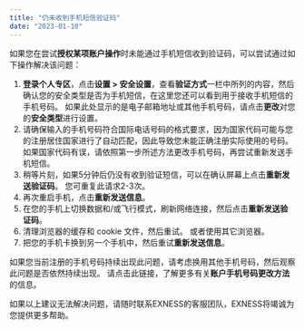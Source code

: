 ```yaml
---
title: "仍未收到手机短信验证码"
date: "2023-01-10"
---
```


<Ads></Ads> 

如果您在尝试**授权某项账户操作**时未能通过手机短信收到验证码，可以尝试通过如下操作解决该问题：

1. **登录个人专区**，点击**设置 > 安全设置**，查看**验证方式**一栏中所列的内容，然后确认您的安全类型是否为手机短信，在这里您还可以看到用于接收手机短信的手机号码。 如果此处显示的是电子邮箱地址或其他手机号码，请点击**更改**对您的**安全类型**进行设置。
2. 请确保输入的手机号码符合国际电话号码的格式要求，因为国家代码可能与您的注册居住国家进行了自动匹配，因此导致您未能正确注册实际使用的号码。 如果国家代码有误，请依照第一步所述方法更改手机号码，再尝试重新发送手机短信。
3. 稍等片刻，如果5分钟后仍没有收到验证短信，可以在确认屏幕上点击**重新发送验证码**。 您可重复此请求2-3次。
4. 再次重启手机，点击**重新发送信息**。
5. 在您的手机上切换数据和/或飞行模式，刷新网络连接，然后点击**重新发送验证码**。
6. 清理浏览器的缓存和 cookie 文件，然后重试。 或者使用其它浏览器。
7. 把您的手机卡换到另一个手机中，然后重试**重新发送信息**。

如果您当前注册的手机号码持续出现此问题，请考虑换用其他手机号码，然后观察此问题是否依然持续出现。 请点击此链接，了解更多有关**账户手机号码更改方法**的信息。

如果以上建议无法解决问题，请随时联系EXNESS的客服团队，EXNESS将竭诚为您提供更多帮助。

